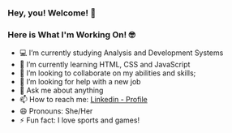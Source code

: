 ### Hey, you! Welcome! 👋
<!--
**BabiMacieira/BabiMacieira** is a ✨ _special_ ✨ repository because its `README.md` (this file) appears on your GitHub profile.

Here are some ideas to get you started:

- 🔭 I’m currently work on ...
- 🌱 I’m currently learning ...
- 👯 I’m looking to collaborate on ...
- 🤔 I’m looking for help with my ...
- 💬 Ask me about anything;...
- 📫 How to reach me: ...
- 😄 Pronouns: ...
- ⚡ Fun fact: ...
-->

### Here is What I'm Working On! 🤓
- 💻 I’m currently studying Analysis and Development Systems
- 🌱 I’m currently learning HTML, CSS and JavaScript
- 👯 I’m looking to collaborate on my abilities and skills;
- 🤔 I’m looking for help with a new job
- 💬 Ask me about anything
- 📫 How to reach me: [Linkedin - Profile](https://www.linkedin.com/in/barbarakgmacieira/)
- 😄 Pronouns: She/Her
- ⚡ Fun fact: I love sports and games!
